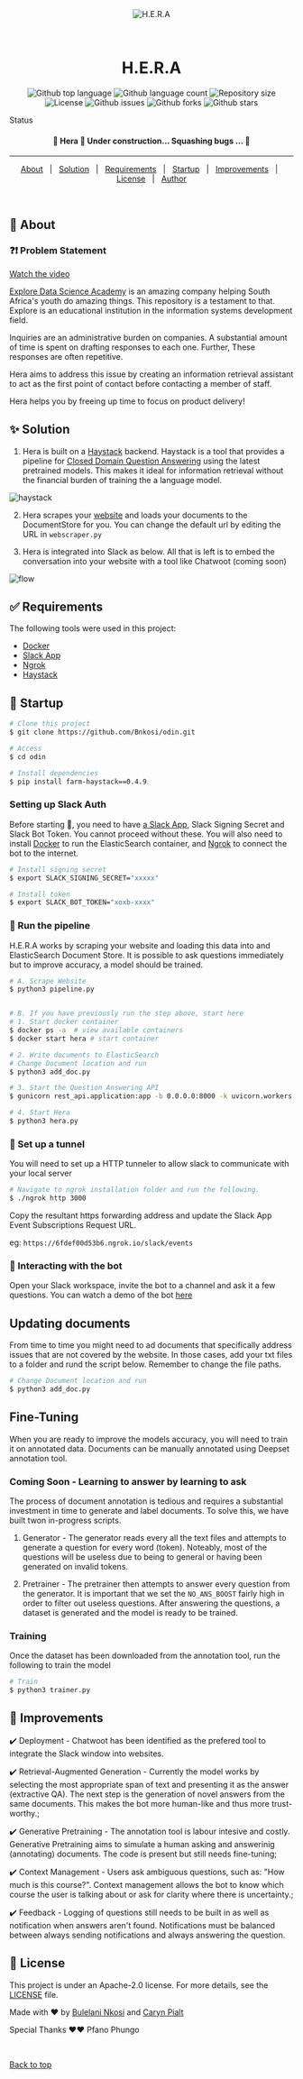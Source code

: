 <div align="center" id="top"> 
  <img src="./img/H.e.r.a.png" alt="H.E.R.A">

  &#xa0;

</div>

<h1 align="center">H.E.R.A</h1>

<p align="center">
  <img alt="Github top language" src="https://img.shields.io/github/languages/top/BNkosi/odin?color=fcaebb">

  <img alt="Github language count" src="https://img.shields.io/github/languages/count/BNkosi/odin?color=ebaed7">

  <img alt="Repository size" src="https://img.shields.io/github/repo-size/BNkosi/odin?color=fcaebb">

  <img alt="License" src="https://img.shields.io/github/license/BNkosi/odin?color=ebaed7">

  <img alt="Github issues" src="https://img.shields.io/github/issues/BNkosi/odin?color=fcaebb" />

  <img alt="Github forks" src="https://img.shields.io/github/forks/BNkosi/odin?color=ebaed7" />

  <img alt="Github stars" src="https://img.shields.io/github/stars/BNkosi/odin?color=fcaebb" />
</p>

Status

<h4 align="center"> 
	🚧  Hera 🚀 Under construction... Squashing bugs ... 🚧
</h4> 

<hr>

<p align="center">
  <a href="#dart-about">About</a> &#xa0; | &#xa0;
  <a href="#sparkles-solution">Solution</a> &#xa0; | &#xa0;
  <a href="#white_check_mark-requirements">Requirements</a> &#xa0; | &#xa0;
  <a href="#checkered_flag-start">Startup</a> &#xa0; | &#xa0;
  <a href="#hammer-features">Improvements</a> &#xa0; | &#xa0;
  <a href="#memo-license">License</a> &#xa0; | &#xa0;
  <a href="https://github.com/BNkosi" target="_blank">Author</a>
</p>

<br>

## :dart: About ##

### :question::exclamation: Problem Statement ###

[Watch the video](https://youtu.be/gsDucStJIJw)

<a href="https://www.explore-datascience.net">Explore Data Science Academy</a> is an amazing company helping South Africa's youth do amazing things. This repository is a testament to that. Explore is an educational institution in the information systems development field.

Inquiries are an administrative burden on companies. A substantial amount of time is spent on drafting responses to each one. Further, These responses are often repetitive.

Hera aims to address this issue by creating an information retrieval assistant to act as the first point of contact before contacting a member of staff.

Hera helps you by freeing up time to focus on product delivery!

## :sparkles: Solution ##

1. Hera is built on a [Haystack](https://github.com/deepset-ai/haystack) backend. Haystack is a tool that provides a pipeline for [Closed Domain Question Answering](http://ceur-ws.org/Vol-1769/paper03.pdf) using the latest pretrained models. This makes it ideal for information retrieval without the financial burden of training the a language model.

<img src="./img/concepts_haystack_v2.png" alt="haystack">

2. Hera scrapes your [website](explore-datascience.net/) and loads your documents to the DocumentStore for you. You can change the default url by editing the URL in `webscraper.py`

3. Hera is integrated into Slack as below. All that is left is to embed the conversation into your website with a tool like Chatwoot (coming soon)

<img src="./img/hera flow.png" alt="flow">

## :white_check_mark:  Requirements ##

The following tools were used in this project:

- [Docker](https://docs.docker.com)
- [Slack App](https://api.slack.com/apps)
- [Ngrok](https://ngrok.com/)
- [Haystack](https://github.com/deepset-ai/haystack)

## :checkered_flag: Startup ##

```bash
# Clone this project
$ git clone https://github.com/Bnkosi/odin.git

# Access
$ cd odin

# Install dependencies
$ pip install farm-haystack==0.4.9
```

### Setting up Slack Auth ###

Before starting :checkered_flag:, you need to have [a Slack App](https://api.slack.com/apps), Slack Signing Secret and Slack Bot Token. You cannot proceed without these. You will also need to install [Docker](https://docs.docker.com/engine/install/ubuntu/) to run the ElasticSearch container, and [Ngrok](https://ngrok.com/) to connect the bot to the internet.

```bash
# Install signing secret
$ export SLACK_SIGNING_SECRET="xxxxx" 

# Install token
$ export SLACK_BOT_TOKEN="xoxb-xxxx"
```

### :notebook: Run the pipeline ###

H.E.R.A works by scraping your website and loading this data into and ElasticSearch Document Store. It is possible to ask questions immediately but to improve accuracy, a model should be trained.

```bash
# A. Scrape Website
$ python3 pipeline.py


# B. If you have previously run the step above, start here
# 1. Start docker container
$ docker ps -a  # view available containers
$ docker start hera # start container

# 2. Write documents to ElasticSearch
# Change Document location and run
$ python3 add_doc.py

# 3. Start the Question Answering API
$ gunicorn rest_api.application:app -b 0.0.0.0:8000 -k uvicorn.workers.UvicornWorker -t 300

# 4. Start Hera
$ python3 hera.py
```

### :arrows_counterclockwise: Set up a tunnel ###

You will need to set up a HTTP tunneler to allow slack to communicate with your local server

```bash
# Navigate to ngrok installation folder and run the following.
$ ./ngrok http 3000
```

Copy the resultant https forwarding address and update the Slack App Event Subscriptions Request URL. 

eg: `https://6fdef00d53b6.ngrok.io/slack/events`

### :robot: Interacting with the bot ###

Open your Slack workspace, invite the bot to a channel and ask it a few questions. You can watch a demo of the bot [here](https://youtu.be/JZyE4Mu4ddo)

## Updating documents ##

From time to time you might need to ad documents that specifically address issues that are not covered by the website. In those cases, add your txt files to a folder and rund the script below. Remember to change the file paths.

```bash
# Change Document location and run
$ python3 add_doc.py
```

## Fine-Tuning ###

When you are ready to improve the models accuracy, you will need to train it on annotated data. Documents can be manually annotated using Deepset annotation tool.

### Coming Soon - Learning to answer by learning to ask ###

The process of document annotation is tedious and requires a substantial investment in time to generate and label documents. To solve this, we have built twon in-progress scripts.

1. Generator - The generator reads every all the text files and attempts to generate a question for every word (token). Noteably, most of the questions will be useless due to being to general or having been generated on invalid tokens.

2. Pretrainer - The pretrainer then attempts to answer every question from the generator. It is important that we set the `NO_ANS_BOOST` fairly high in order to filter out useless questions. After answering the questions, a dataset is generated and the model is ready to be trained.

### Training ###

Once the dataset has been downloaded from the annotation tool, run the following to train the model

```bash
# Train
$ python3 trainer.py
```

## :rocket: Improvements ##

:heavy_check_mark: Deployment - Chatwoot has been identified as the prefered tool to integrate the Slack window into websites.

:heavy_check_mark: Retrieval-Augmented Generation - Currently the model works by selecting the most appropriate span of text and presenting it as the answer (extractive QA). The next step is the generation of novel answers from the same documents. This makes the bot more human-like and thus more trust-worthy.;

:heavy_check_mark: Generative Pretraining - The annotation tool is labour intesive and costly. Generative Pretraining aims to simulate a human asking and answerinig (annotating) documents. The code is present but still needs fine-tuning;

:heavy_check_mark: Context Management - Users ask ambiguous questions, such as: "How much is this course?". Context management allows the bot to know which course the user is talking about or ask for clarity where there is uncertainty.;

:heavy_check_mark: Feedback - Logging of questions still needs to be built in as well as notification when answers aren't found. Notifications must be balanced between always sending notifications and always answering the question.

## :memo: License ##

This project is under an Apache-2.0 license. For more details, see the [LICENSE](LICENSE.md) file.


Made with :heart: by <a href="https://github.com/BNkosi" target="_blank">Bulelani Nkosi</a> and <a href="https://github.com/carynpialat" target="_blank">Caryn Pialt</a>

Special Thanks :heart::heart: Pfano Phungo

&#xa0;

<a href="#top">Back to top</a>
